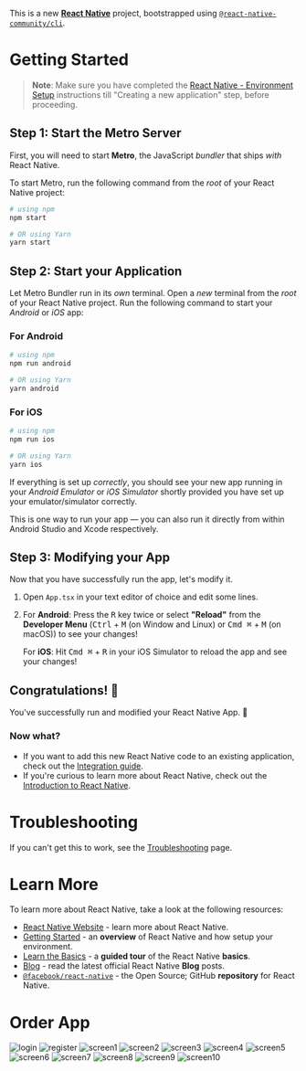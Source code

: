 This is a new [**React Native**](https://reactnative.dev) project, bootstrapped using [`@react-native-community/cli`](https://github.com/react-native-community/cli).

# Getting Started

>**Note**: Make sure you have completed the [React Native - Environment Setup](https://reactnative.dev/docs/environment-setup) instructions till "Creating a new application" step, before proceeding.

## Step 1: Start the Metro Server

First, you will need to start **Metro**, the JavaScript _bundler_ that ships _with_ React Native.

To start Metro, run the following command from the _root_ of your React Native project:

```bash
# using npm
npm start

# OR using Yarn
yarn start
```

## Step 2: Start your Application

Let Metro Bundler run in its _own_ terminal. Open a _new_ terminal from the _root_ of your React Native project. Run the following command to start your _Android_ or _iOS_ app:

### For Android

```bash
# using npm
npm run android

# OR using Yarn
yarn android
```

### For iOS

```bash
# using npm
npm run ios

# OR using Yarn
yarn ios
```

If everything is set up _correctly_, you should see your new app running in your _Android Emulator_ or _iOS Simulator_ shortly provided you have set up your emulator/simulator correctly.

This is one way to run your app — you can also run it directly from within Android Studio and Xcode respectively.

## Step 3: Modifying your App

Now that you have successfully run the app, let's modify it.

1. Open `App.tsx` in your text editor of choice and edit some lines.
2. For **Android**: Press the <kbd>R</kbd> key twice or select **"Reload"** from the **Developer Menu** (<kbd>Ctrl</kbd> + <kbd>M</kbd> (on Window and Linux) or <kbd>Cmd ⌘</kbd> + <kbd>M</kbd> (on macOS)) to see your changes!

   For **iOS**: Hit <kbd>Cmd ⌘</kbd> + <kbd>R</kbd> in your iOS Simulator to reload the app and see your changes!

## Congratulations! :tada:

You've successfully run and modified your React Native App. :partying_face:

### Now what?

- If you want to add this new React Native code to an existing application, check out the [Integration guide](https://reactnative.dev/docs/integration-with-existing-apps).
- If you're curious to learn more about React Native, check out the [Introduction to React Native](https://reactnative.dev/docs/getting-started).

# Troubleshooting

If you can't get this to work, see the [Troubleshooting](https://reactnative.dev/docs/troubleshooting) page.

# Learn More

To learn more about React Native, take a look at the following resources:

- [React Native Website](https://reactnative.dev) - learn more about React Native.
- [Getting Started](https://reactnative.dev/docs/environment-setup) - an **overview** of React Native and how setup your environment.
- [Learn the Basics](https://reactnative.dev/docs/getting-started) - a **guided tour** of the React Native **basics**.
- [Blog](https://reactnative.dev/blog) - read the latest official React Native **Blog** posts.
- [`@facebook/react-native`](https://github.com/facebook/react-native) - the Open Source; GitHub **repository** for React Native.

# Order App

![login](https://github.com/user-attachments/assets/83b8f6dd-1143-49c4-b723-0181a650275c)
![register](https://github.com/user-attachments/assets/bc96c0b5-1ee2-45b6-8f69-4949040ec06e)
![screen1](https://github.com/user-attachments/assets/9b14887a-89e4-4a33-9a67-186072ad70dd)
![screen2](https://github.com/user-attachments/assets/67565226-7475-423d-9fd8-4a7f6c413035)
![screen3](https://github.com/user-attachments/assets/97d0041b-8a84-4107-ba63-ca4bf3663cc7)
![screen4](https://github.com/user-attachments/assets/62e9eec2-b3a4-4bd1-bc7b-d95c8485e320)
![screen5](https://github.com/user-attachments/assets/b089149c-e9e4-4c12-9fb9-2fdeced4aed2)
![screen6](https://github.com/user-attachments/assets/d16c304e-1eb4-4a65-9b9b-c826dccb51f0)
![screen7](https://github.com/user-attachments/assets/ff700a31-1a59-4785-ae40-dcc746ac05c3)
![screen8](https://github.com/user-attachments/assets/b7c0465a-127b-442b-96a5-f24bb604dc65)
![screen9](https://github.com/user-attachments/assets/b8edc39d-29da-4398-8f5b-999bb05e5f19)
![screen10](https://github.com/user-attachments/assets/19d94e98-04c2-4a45-b1f0-9cff1f0e8256)

